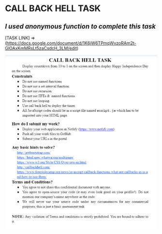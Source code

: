 # **CALL BACK HELL TASK**

## *I used anonymous function to complete this task*

[TASK LINK] =>
(https://docs.google.com/document/d/1K6jW6TPmqWvzoRAm2t-GlOAxKmMRsLt5zaCsdcH_3LM/edit)

![alt text](../Desktop%20Screenshot%202024.03.01%20-%2018.47.17.34.png)